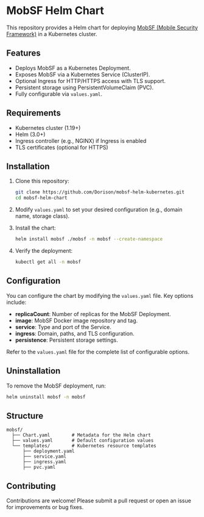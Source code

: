 
# MobSF Helm Chart

This repository provides a Helm chart for deploying [MobSF (Mobile Security Framework)](https://github.com/MobSF/Mobile-Security-Framework-MobSF) in a Kubernetes cluster.

## Features

- Deploys MobSF as a Kubernetes Deployment.
- Exposes MobSF via a Kubernetes Service (ClusterIP).
- Optional Ingress for HTTP/HTTPS access with TLS support.
- Persistent storage using PersistentVolumeClaim (PVC).
- Fully configurable via `values.yaml`.

## Requirements

- Kubernetes cluster (1.19+)
- Helm (3.0+)
- Ingress controller (e.g., NGINX) if Ingress is enabled
- TLS certificates (optional for HTTPS)

## Installation

1. Clone this repository:
   ```bash
   git clone https://github.com/Dorison/mobsf-helm-kubernetes.git
   cd mobsf-helm-chart
   ```

2. Modify `values.yaml` to set your desired configuration (e.g., domain name, storage class).

3. Install the chart:
   ```bash
   helm install mobsf ./mobsf -n mobsf --create-namespace
   ```

4. Verify the deployment:
   ```bash
   kubectl get all -n mobsf
   ```

## Configuration

You can configure the chart by modifying the `values.yaml` file. Key options include:

- **replicaCount**: Number of replicas for the MobSF Deployment.
- **image**: MobSF Docker image repository and tag.
- **service**: Type and port of the Service.
- **ingress**: Domain, paths, and TLS configuration.
- **persistence**: Persistent storage settings.

Refer to the `values.yaml` file for the complete list of configurable options.

## Uninstallation

To remove the MobSF deployment, run:
```bash
helm uninstall mobsf -n mobsf
```

## Structure

```
mobsf/
  ├── Chart.yaml        # Metadata for the Helm chart
  ├── values.yaml       # Default configuration values
  └── templates/        # Kubernetes resource templates
      ├── deployment.yaml
      ├── service.yaml
      ├── ingress.yaml
      ├── pvc.yaml
```

## Contributing

Contributions are welcome! Please submit a pull request or open an issue for improvements or bug fixes.
